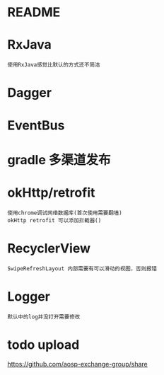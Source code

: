 # README

# RxJava
    使用RxJava感觉比默认的方式还不简洁

# Dagger

# EventBus

# gradle 多渠道发布

# okHttp/retrofit
    使用chrome调试网络数据库(首次使用需要翻墙)
    okHttp retrofit 可以添加拦截器()

# RecyclerView
    SwipeRefreshLayout 内部需要有可以滑动的视图，否则报错

# Logger
    默认中的log并没打开需要修改


# todo upload
https://github.com/aosp-exchange-group/share
